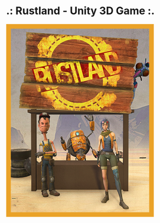 # .: Rustland - Unity 3D Game :.

<img border="0" width="400" id="Picture 1" src="https://github.com/stannesi/Rustland/blob/master/Assets/Images/Sprite/episode-02.png" />
